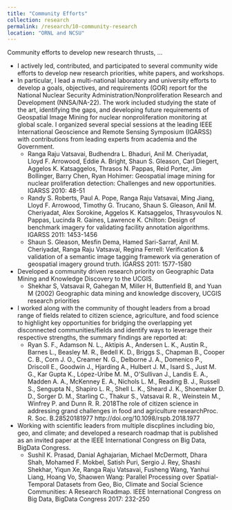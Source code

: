 ```yaml
---
title: "Community Efforts"
collection: research
permalink: /research/10-community-research
location: "ORNL and NCSU"
---
```


Community efforts to develop new research thrusts, ...

<ul>
  <li>I actively led, contributed, and participated to several community wide efforts to develop new research priorities,
    white papers, and workshops. </li>
  
  <li> In particular, I lead a multi-national laboratory and university efforts to develop a goals, objectives, and requirements
  (GOR) report for the National Nuclear Security Administration/Nonproliferation Research and Development (NNSA/NA-22). The work
  included studying the state of the art, identifying the gaps, and developing future requirements of Geospatial Image Mining 
  for nuclear nonproliferation
  monitoring at global scale. I organized several special sessions at the leading IEEE International Geoscience and Remote 
  Sensing Symposium (IGARSS) with contributions from leading experts from academia and the Government. 
    
  <ul>
    <li> Ranga Raju Vatsavai, Budhendra L. Bhaduri, Anil M. Cheriyadat, Lloyd F. Arrowood, Eddie A. Bright, 
        Shaun S. Gleason, Carl Diegert, Aggelos K. Katsaggelos, Thrasos N. Pappas, Reid Porter, Jim Bollinger, 
        Barry Chen, Ryan Hohimer: Geospatial image mining for nuclear proliferation detection: Challenges and new 
        opportunities. IGARSS 2010: 48-51</li>
    <li>Randy S. Roberts, Paul A. Pope, Ranga Raju Vatsavai, Ming Jiang, Lloyd F. Arrowood, Timothy G. Trucano, 
    Shaun S. Gleason, Anil M. Cheriyadat, Alex Sorokine, Aggelos K. Katsaggelos, Thrasyvoulos N. Pappas, 
    Lucinda R. Gaines, Lawrence K. Chilton: Design of benchmark imagery for validating facility 
    annotation algorithms. IGARSS 2011: 1453-1456</li>
    <li>Shaun S. Gleason, Mesfin Dema, Hamed Sari-Sarraf, Anil M. Cheriyadat, Ranga Raju Vatsavai, Regina Ferrell:
      Verification & validation of a semantic image tagging framework via generation of geospatial 
      imagery ground truth. IGARSS 2011: 1577-1580</li>
   </ul>
  </li>
  
  <li> Developed a community driven research priority on Geographic Data Mining and Knowledge Discovery to the UCGIS.
  <ul>
    <li>Shekhar S, Vatsavai R, Gahegan M, Miller H, Buttenfield B, and Yuan M (2002) Geographic data mining 
      and knowledge discovery, UCGIS research priorities</li>
  </ul>
  </li>
  
  <li>I worked along with the community of thought leaders from a broad range of fields related to citizen science, agriculture, 
  and food science to highlight key opportunities for bridging the overlapping yet disconnected 
  communities/fields and identify ways to leverage their respective strengths, the summary findings are reported at:
  <ul>
    <li>Ryan S. F., Adamson N. L., Aktipis A., Andersen L. K., Austin R., Barnes L., Beasley M. R., 
      Bedell K. D., Briggs S., Chapman B., Cooper C. B., Corn J. O., Creamer N. G., Delborne J. A., 
      Domenico P., Driscoll E., Goodwin J., Hjarding A., Hulbert J. M., Isard S., Just M. G., 
      Kar Gupta K., López-Uribe M. M., O'Sullivan J., Landis E. A., Madden A. A., McKenney E. A., 
      Nichols L. M., Reading B. J., Russell S., Sengupta N., Shapiro L. R., Shell L. K., Sheard J. K., 
      Shoemaker D. D., Sorger D. M., Starling C., Thakur S., Vatsavai R. R., Weinstein M., Winfrey P. 
      and Dunn R. R. 2018The role of citizen science in addressing grand challenges in food and agriculture 
      researchProc. R. Soc. B.28520181977 http://doi.org/10.1098/rspb.2018.1977</li>
  </ul>
  </li>
  
  <li> Working with scientific leaders from multiple discplines including bio, geo, and climate; and developed a
  research roadmap that is published as an invited paper at the IEEE International Congress on Big Data, BigData Congress.
  <ul>
    <li>Sushil K. Prasad, Danial Aghajarian, Michael McDermott, Dhara Shah, Mohamed F. Mokbel, Satish Puri, 
      Sergio J. Rey, Shashi Shekhar, Yiqun Xe, Ranga Raju Vatsavai, Fusheng Wang, Yanhui Liang, Hoang Vo, 
      Shaowen Wang: Parallel Processing over Spatial-Temporal Datasets from Geo, Bio, Climate and Social 
      Science Communities: A Research Roadmap. IEEE International Congress on Big Data, BigData Congress 2017: 232-250</li>
  </ul>
  </li>
</ul>

